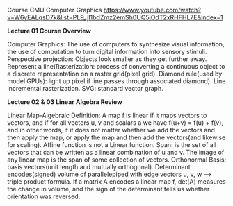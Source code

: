 Course CMU Computer Graphics https://www.youtube.com/watch?v=W6yEALqsD7k&list=PL9_jI1bdZmz2emSh0UQ5iOdT2xRHFHL7E&index=1

<b>Lecture 01 Course Overview</b>

Computer Graphics: The use of computers to synthesize visual information, the use of computation to turn digital information into sensory stimuli. Perspective projection: Objects look smaller as they get further away. Represent a line(Rasterization: process of converting a continuous object to a discrete representation on a raster grid(pixel grid). Diamond rule(used by model GPUs): light up pixel if line passes through associated diamond). Line incremental rasterization. SVG: standard vector graph. 

<b>Lecture 02 & 03 Linear Algebra Review</b>

Linear Map-Algebraic Definition: A map f is linear if it maps vectors to vectors, and if for all vectors u, v and scalars a we have f(u+v) = f(u) + f(v), and in other words, if it does not matter whether we add the vectors and then apply the map, or apply the map and then add the vectors(and likewise for scaling). Affine function is not a Linear function. Span: is the set of all vectors that can be written as a linear combination of u and v. The image of any linear map is the span of some collection of vectors. Orthonormal Basis: basis vectors(unit length and mutually orthogonal).  Determinant encodes(signed) volume of parallelepiped with edge vectors u, v, w —> triple product formula. If a matrix A encodes a linear map f, det(A) measures the change in volume, and the sign of the determinant tells us whether orientation was reversed. 

